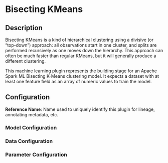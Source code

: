
# Bisecting KMeans

## Description
Bisecting KMeans is a kind of hierarchical clustering using a divisive (or “top-down”) approach: 
all observations start in one cluster, and splits are performed recursively as one moves down the 
hierarchy. This approach can often be much faster than regular KMeans, but it will generally produce 
a different clustering.

This machine learning plugin represents the building stage for an Apache Spark ML Bisecting K-Means 
clustering model. It expects a dataset with at least one feature field as an array of numeric values 
to train the model.

## Configuration
**Reference Name**: Name used to uniquely identify this plugin for lineage, annotating metadata, etc.

### Model Configuration

### Data Configuration

### Parameter Configuration

